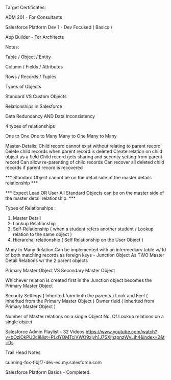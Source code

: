 
Target Certificates: 

ADM 201 - For Consultants 

Salesforce Platform Dev 1 - Dev Focused ( Basics )

App Builder - For Architects 



Notes: 

Table / Object / Entity 

Column / Fields / Attributes 

Rows / Records / Tuples 

Types of Objects 

Standard VS Custom Objects 


Relationships in Salesforce 

Data Redundancy AND Data Inconsistency 

4 types of relationships 

One to One
One to Many 
Many to One 
Many to Many


Master-Details: 
	Child record cannot exist without relating to parent record 
	Delete child records when parent record is deleted 
	Create relation on child object as a field 
	Child record gets sharing and security setting from parent record 
	Can allow re-parenting of child records 
	Can recover all deleted child records if parent record is recovered

*** Standard Object cannot be on the detail side of the master details relationship ***
	
	
*** Expect Lead OR User All Standard Objects can be on the master side of the master detail relationship. ***





Types of Relationships : 

1. Master Detail 
2. Lookup Relationship 
3. Self-Relationship ( when a student refers another student / Lookup relation to the same object ) 
4. Hierarchal relationship ( Self Relationship on the User Object )


Many to Many Relation Can be implemented with an intermediary table w/ Id of both matching records as foreign keys - Junction Object As TWO Master Detail Relations w/ the 2 parent objects

Primary Master Object VS Secondary Master Object 

Whichever relation is created first in the Junction object becomes the Primary Master Object 

Security Settings ( Inherited from both the parents ) 
Look and Feel ( Inherited from the Primary Master Object ) 
Owner field ( Inherited from Primary Master Object )


Number of Master relations on a single Object
No. Of Lookup relations on a single object 




Salesforce Admin Playlist - 32 Videos 
https://www.youtube.com/watch?v=bOzlOkPU0cI&list=PLdYQMTciVWO9xjvh1J7SXjhzpnzWvLih4&index=2&t=0s


Trail Head Notes 

cunning-fox-fibjf7-dev-ed.my.salesforce.com

Salesforce Platform Basics - Completed. 